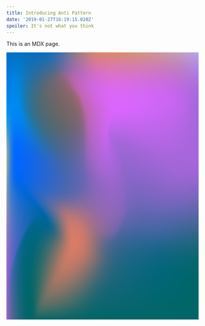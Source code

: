 ```yaml
---
title: Introducing Anti Pattern
date: '2019-01-27T16:19:15.020Z'
spoiler: It's not what you think
---
```


This is an MDX page.

![Recurse Center Logo](./1.jpg 'Recurse Center Logo')
